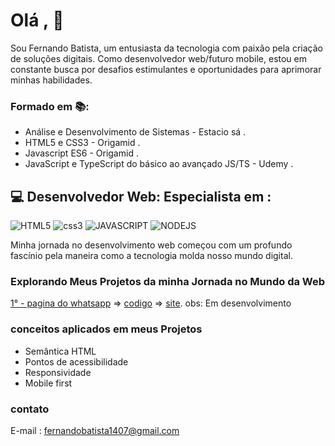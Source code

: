 # Olá , 👋
Sou Fernando Batista, um entusiasta da tecnologia com paixão pela criação de soluções digitais. Como desenvolvedor web/futuro mobile, estou em constante busca por desafios estimulantes e oportunidades para aprimorar minhas habilidades.


### Formado em 📚:
- Análise e Desenvolvimento de Sistemas - Estacio sá .
- HTML5 e CSS3 - Origamid .
- Javascript ES6 - Origamid .
- JavaScript e TypeScript do básico ao avançado JS/TS - Udemy .


## 💻 Desenvolvedor Web: Especialista em :
![HTML5](https://img.icons8.com/color/40/html-5--v1.png)
![css3](https://img.icons8.com/color/40/css3.png)
![JAVASCRIPT](https://img.icons8.com/fluency/40/javascript.png)
![NODEJS](https://img.icons8.com/fluency/40/node-js.png)

Minha jornada no desenvolvimento web começou com um profundo fascínio pela maneira como a tecnologia molda nosso mundo digital.

### Explorando Meus Projetos da minha Jornada no Mundo da Web

[1° - pagina do whatsapp]() => [codigo]() => [site](). obs: Em desenvolvimento

### conceitos aplicados em meus Projetos
- Semântica HTML 
- Pontos de acessibilidade
- Responsividade
- Mobile first

### contato
E-mail : [fernandobatista1407@gmail.com]("E-Mail")
